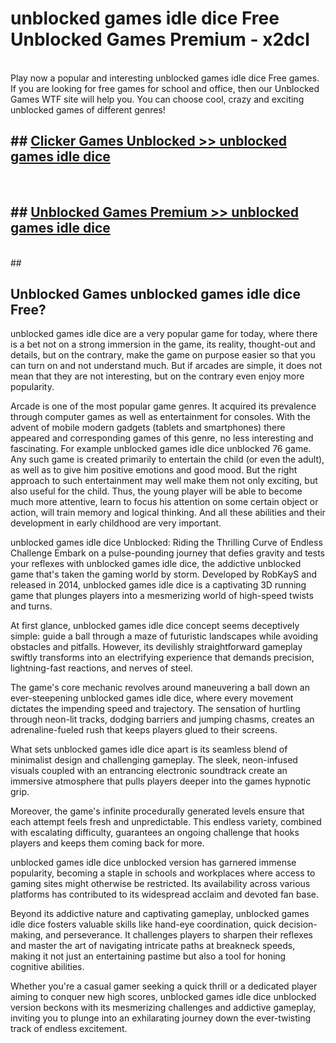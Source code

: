 # unblocked games idle dice Free Unblocked Games Premium - x2dcl <br>
<br>
Play now a popular and interesting unblocked games idle dice Free games. If you are looking for free games for school and office, then our Unblocked Games WTF site will help you. You can choose cool, crazy and exciting unblocked games of different genres!


## ##  [Clicker Games Unblocked >> unblocked games idle dice](http://freeplayer.one?title=unblocked_games_idle_dice&ref=M1)
  <br>

##  ## [Unblocked Games Premium >> unblocked games idle dice](http://freeplayer.one?title=unblocked_games_idle_dice&ref=M1)
  <br>
  ##



## Unblocked Games unblocked games idle dice Free?

unblocked games idle dice are a very popular game for today, where there is a bet not on a strong immersion in the game, its reality, thought-out and details, but on the contrary, make the game on purpose easier so that you can turn on and not understand much. But if arcades are simple, it does not mean that they are not interesting, but on the contrary even enjoy more popularity.

Arcade is one of the most popular game genres. It acquired its prevalence through computer games as well as entertainment for consoles. With the advent of mobile modern gadgets (tablets and smartphones) there appeared and corresponding games of this genre, no less interesting and fascinating. For example unblocked games idle dice unblocked 76 game. Any such game is created primarily to entertain the child (or even the adult), as well as to give him positive emotions and good mood. But the right approach to such entertainment may well make them not only exciting, but also useful for the child. Thus, the young player will be able to become much more attentive, learn to focus his attention on some certain object or action, will train memory and logical thinking. And all these abilities and their development in early childhood are very important.

unblocked games idle dice Unblocked: Riding the Thrilling Curve of Endless Challenge
Embark on a pulse-pounding journey that defies gravity and tests your reflexes with unblocked games idle dice, the addictive unblocked game that's taken the gaming world by storm. Developed by RobKayS and released in 2014, unblocked games idle dice is a captivating 3D running game that plunges players into a mesmerizing world of high-speed twists and turns.

At first glance, unblocked games idle dice concept seems deceptively simple: guide a ball through a maze of futuristic landscapes while avoiding obstacles and pitfalls. However, its devilishly straightforward gameplay swiftly transforms into an electrifying experience that demands precision, lightning-fast reactions, and nerves of steel.

The game's core mechanic revolves around maneuvering a ball down an ever-steepening unblocked games idle dice, where every movement dictates the impending speed and trajectory. The sensation of hurtling through neon-lit tracks, dodging barriers and jumping chasms, creates an adrenaline-fueled rush that keeps players glued to their screens.

What sets unblocked games idle dice apart is its seamless blend of minimalist design and challenging gameplay. The sleek, neon-infused visuals coupled with an entrancing electronic soundtrack create an immersive atmosphere that pulls players deeper into the games hypnotic grip.

Moreover, the game's infinite procedurally generated levels ensure that each attempt feels fresh and unpredictable. This endless variety, combined with escalating difficulty, guarantees an ongoing challenge that hooks players and keeps them coming back for more.

unblocked games idle dice unblocked version has garnered immense popularity, becoming a staple in schools and workplaces where access to gaming sites might otherwise be restricted. Its availability across various platforms has contributed to its widespread acclaim and devoted fan base.

Beyond its addictive nature and captivating gameplay, unblocked games idle dice fosters valuable skills like hand-eye coordination, quick decision-making, and perseverance. It challenges players to sharpen their reflexes and master the art of navigating intricate paths at breakneck speeds, making it not just an entertaining pastime but also a tool for honing cognitive abilities.

Whether you're a casual gamer seeking a quick thrill or a dedicated player aiming to conquer new high scores, unblocked games idle dice unblocked version beckons with its mesmerizing challenges and addictive gameplay, inviting you to plunge into an exhilarating journey down the ever-twisting track of endless excitement.